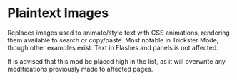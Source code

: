 # Plaintext Images

Replaces images used to animate/style text with CSS animations, rendering them available to search or copy/paste. Most notable in Trickster Mode, though other examples exist. Text in Flashes and panels is not affected.

It is advised that this mod be placed high in the list, as it will overwrite any modifications previously made to affected pages.